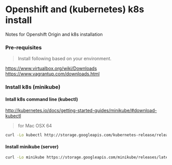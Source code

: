 # Openshift and (kubernetes) k8s install
Notes for Openshift Origin and k8s  installation

### Pre-requisites 
>  Install following based on your environment.


https://www.virtualbox.org/wiki/Downloads
https://www.vagrantup.com/downloads.html


### Install k8s (minikube)

#### Intall k8s command line (kubectl)
http://kubernetes.io/docs/getting-started-guides/minikube/#download-kubectl
> for Mac OSX 64

```sh
curl -Lo kubectl http://storage.googleapis.com/kubernetes-release/release/v1.3.0/bin/darwin/amd64/kubectl && chmod +x kubectl && sudo mv kubectl /usr/local/bin/
```
#### Install minikube (server) 
```sh
curl -Lo minikube https://storage.googleapis.com/minikube/releases/latest/minikube-darwin-amd64 && chmod +x minikube && sudo mv minikube /usr/local/bin/
```




